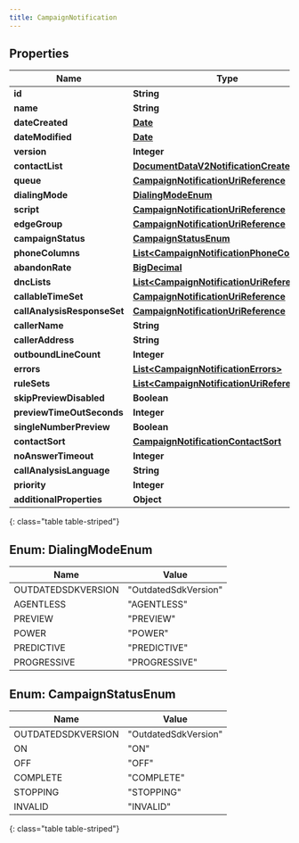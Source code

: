 ```yaml
---
title: CampaignNotification
---
```


## Properties

| Name | Type | Description | Notes |
| ------------ | ------------- | ------------- | ------------- |
| **id** | **String** |  |  [optional] |
| **name** | **String** |  |  [optional] |
| **dateCreated** | [**Date**](Date.html) |  |  [optional] |
| **dateModified** | [**Date**](Date.html) |  |  [optional] |
| **version** | **Integer** |  |  [optional] |
| **contactList** | [**DocumentDataV2NotificationCreatedBy**](DocumentDataV2NotificationCreatedBy.html) |  |  [optional] |
| **queue** | [**CampaignNotificationUriReference**](CampaignNotificationUriReference.html) |  |  [optional] |
| **dialingMode** | [**DialingModeEnum**](#DialingModeEnum) |  |  [optional] |
| **script** | [**CampaignNotificationUriReference**](CampaignNotificationUriReference.html) |  |  [optional] |
| **edgeGroup** | [**CampaignNotificationUriReference**](CampaignNotificationUriReference.html) |  |  [optional] |
| **campaignStatus** | [**CampaignStatusEnum**](#CampaignStatusEnum) |  |  [optional] |
| **phoneColumns** | [**List&lt;CampaignNotificationPhoneColumns&gt;**](CampaignNotificationPhoneColumns.html) |  |  [optional] |
| **abandonRate** | [**BigDecimal**](BigDecimal.html) |  |  [optional] |
| **dncLists** | [**List&lt;CampaignNotificationUriReference&gt;**](CampaignNotificationUriReference.html) |  |  [optional] |
| **callableTimeSet** | [**CampaignNotificationUriReference**](CampaignNotificationUriReference.html) |  |  [optional] |
| **callAnalysisResponseSet** | [**CampaignNotificationUriReference**](CampaignNotificationUriReference.html) |  |  [optional] |
| **callerName** | **String** |  |  [optional] |
| **callerAddress** | **String** |  |  [optional] |
| **outboundLineCount** | **Integer** |  |  [optional] |
| **errors** | [**List&lt;CampaignNotificationErrors&gt;**](CampaignNotificationErrors.html) |  |  [optional] |
| **ruleSets** | [**List&lt;CampaignNotificationUriReference&gt;**](CampaignNotificationUriReference.html) |  |  [optional] |
| **skipPreviewDisabled** | **Boolean** |  |  [optional] |
| **previewTimeOutSeconds** | **Integer** |  |  [optional] |
| **singleNumberPreview** | **Boolean** |  |  [optional] |
| **contactSort** | [**CampaignNotificationContactSort**](CampaignNotificationContactSort.html) |  |  [optional] |
| **noAnswerTimeout** | **Integer** |  |  [optional] |
| **callAnalysisLanguage** | **String** |  |  [optional] |
| **priority** | **Integer** |  |  [optional] |
| **additionalProperties** | **Object** |  |  [optional] |
{: class="table table-striped"}


<a name="DialingModeEnum"></a>

## Enum: DialingModeEnum

| Name | Value |
| ---- | ----- |
| OUTDATEDSDKVERSION | &quot;OutdatedSdkVersion&quot; |
| AGENTLESS | &quot;AGENTLESS&quot; |
| PREVIEW | &quot;PREVIEW&quot; |
| POWER | &quot;POWER&quot; |
| PREDICTIVE | &quot;PREDICTIVE&quot; |
| PROGRESSIVE | &quot;PROGRESSIVE&quot; |


<a name="CampaignStatusEnum"></a>

## Enum: CampaignStatusEnum

| Name | Value |
| ---- | ----- |
| OUTDATEDSDKVERSION | &quot;OutdatedSdkVersion&quot; |
| ON | &quot;ON&quot; |
| OFF | &quot;OFF&quot; |
| COMPLETE | &quot;COMPLETE&quot; |
| STOPPING | &quot;STOPPING&quot; |
| INVALID | &quot;INVALID&quot; |
{: class="table table-striped"}


